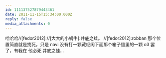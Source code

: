 ```yaml
---
id: 111137527879443461
date: 2011-11-15T15:34:00.000Z
reply: false
media_attachments: 0
---
```


哈哈哈//[fedor2012]://[大大的小蜗牛]:井底之蛙。 //[fedor2012]:robban 那个位置简直就是找死，只是 navi 没有打一颗藏经阁下面那个箱子缝里的一颗 o3 罢了，有我在 他必死 井底之蛙... ​​​​

